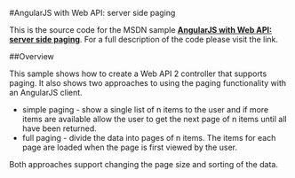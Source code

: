 #AngularJS with Web API: server side paging

This is the source code for the MSDN sample [**AngularJS with Web API: server side paging**](https://code.msdn.microsoft.com/AngularJS-with-Web-API-43e5de16). For a full description of the code please visit the link.

##Overview

This sample shows how to create a Web API 2 controller that supports paging. It also shows two approaches to using the paging functionality with an AngularJS client.

* simple paging - show a single list of n items to the user and if more items are available allow the user to get the next page of n items until all have been returned. 
* full paging - divide the data into pages of n items. The items for each page are loaded when the page is first viewed by the user. 

Both approaches support changing the page size and sorting of the data.

